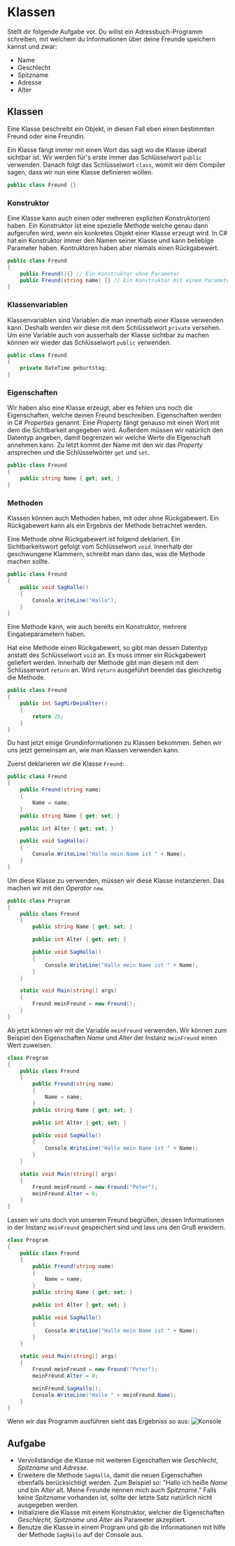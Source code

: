 # Klassen

Stellt dir folgende Aufgabe vor. Du willst ein Adressbuch-Programm schreiben, mit welchem du Informationen über deine Freunde speichern kannst und zwar: 

* Name
* Geschlecht
* Spitzname
* Adresse
* Alter

## Klassen

Eine Klasse beschreibt ein Objekt, in diesen Fall eben einen bestimmten Freund oder eine Freundin.

Ein Klasse fängt immer mit einen Wort das sagt wo die Klasse überall sichtbar ist. Wir werden für's erste immer das Schlüsselwort ```public``` verwenden. Danach folgt das Schlüsselwort ```class```, womit wir dem Compiler sagen, dass wir nun eine Klasse definieren wollen.

```csharp
public class Freund {}
```

### Konstruktor
Eine Klasse kann auch einen oder mehreren expliziten Konstruktor(en) haben. Ein Konstruktor ist eine spezielle Methode welche genau dann aufgerufen wird, wenn ein konkretes Objekt einer Klasse erzeugt wird. In C# hat ein Konstruktor immer den Namen seiner Klasse und kann beliebige Parameter haben. Kontruktoren haben aber niemals einen Rückgabewert. 

```csharp
public class Freund 
{
    public Freund(){} // Ein Konstruktor ohne Parameter
    public Freund(string name) {} // Ein Konstruktor mit einem Parameter
}
```

### Klassenvariablen
Klassenvariablen sind Variablen die man innerhalb einer Klasse verwenden kann. Deshalb werden wir diese mit dem Schlüsselwort ```private``` versehen. Um eine Variable auch von ausserhalb der Klasse sichtbar zu machen können wir wieder das Schlüsselwort ```public``` verwenden.

```csharp
public class Freund 
{
    private DateTime geburtstag;
}
```

### Eigenschaften
Wir haben also eine Klasse erzeugt, aber es fehlen uns noch die Eigenschaften, welche deinen Freund beschreiben. Eigenschaften werden in C# _Properties_ genannt. Eine _Property_ fängt genauso mit einen Wort mit dem die Sichtbarkeit angegeben wird. Außerdem müssen wir natürlich den Datentyp angeben, damit begrenzen wir welche Werte die Eigenschaft annehmen kann. Zu letzt kommt der Name mit den wir das _Property_ ansprechen und die Schlüsselwörter ```get``` und ```set```.

```csharp
public class Freund 
{
    public string Name { get; set; }
} 
```

### Methoden
Klassen können auch Methoden haben, mit oder ohne Rückgabewert. Ein Rückgabewert kann als ein Ergebnis der Methode betrachtet werden.

Eine Methode ohne Rückgabewert ist folgend deklariert. Ein Sichtbarkeitswort gefolgt vom Schlüsselwort ```void```. Innerhalb der geschwungene Klammern, schreibt man dann das, was die Methode machen sollte.

```csharp
public class Freund 
{
    public void SagHallo()
    {
        Console.WriteLine("Hallo");
    }
}
```

Eine Methode kann, wie auch bereits ein Konstruktor, mehrere Eingabeparametern haben.

Hat eine Methode einen Rückgabewert, so gibt man dessen Datentyp anstatt des Schlüsselwort ```void``` an. Es muss immer ein Rückgabewert geliefert werden. Innerhalb der Methode gibt man diesem mit dem Schlüsserwort ```return``` an. Wird ```return``` ausgeführt beendet das gleichzeitig die Methode.

```csharp
public class Freund 
{
    public int SagMirDeinAlter()
    {
        return 25;
    }
}
```

Du hast jetzt einige Grundinformationen zu Klassen bekommen. Sehen wir uns jetzt gemeinsam an, wie man Klassen verwenden kann.

Zuerst deklarieren wir die Klasse ```Freund```:

```csharp
public class Freund 
{
    public Freund(string name)
    {
        Name = name;
    }
    public string Name { get; set; }

    public int Alter { get; set; }

    public void SagHallo()
    {
        Console.WriteLine("Hallo mein Name ist " + Name);
    }
}
```
Um diese Klasse zu verwenden, müssen wir diese Klasse instanzieren. Das machen wir mit den _Operator_ ```new```.

```csharp
public class Program
{
    public class Freund 
    {
        public string Name { get; set; }

        public int Alter { get; set; }

        public void SagHallo()
        {
            Console.WriteLine("Hallo mein Name ist " + Name);
        }
    }

    static void Main(string[] args)
    {
        Freund meinFreund = new Freund();
    }
}
```

Ab jetzt können wir mit die Variable ```meinFreund``` verwenden. Wir können zum Beispiel den Eigenschaften _Name_ und _Alter_ der Instanz ```meinFreund``` einen Wert zuweisen.

```csharp
class Program
{
    public class Freund 
    {
        public Freund(string name)
        {
            Name = name;
        }
        public string Name { get; set; }

        public int Alter { get; set; }

        public void SagHallo()
        {
            Console.WriteLine("Hallo mein Name ist " + Name);
        }
    }

    static void Main(string[] args)
    {
        Freund meinFreund = new Freund("Peter");
        meinFreund.Alter = 8;
    }
}
```

Lassen wir uns doch von unserem Freund begrüßen, dessen Informationen in der Instanz ```meinFreund``` gespeichert sind und lass uns den Gruß erwidern.

```csharp
class Program
{
    public class Freund 
    {
        public Freund(string name)
        {
            Name = name;
        }
        public string Name { get; set; }

        public int Alter { get; set; }

        public void SagHallo()
        {
            Console.WriteLine("Hallo mein Name ist " + Name);
        }
    }

    static void Main(string[] args)
    {
        Freund meinFreund = new Freund("Peter");
        meinFreund.Alter = 8;

        meinFreund.SagHallo();
        Console.WriteLine("Hallo " + meinFreund.Name);
    }
}
```

Wenn wir das Programm ausführen sieht das Ergebniss so aus:
![Konsole](images/Console.png)

## Aufgabe

* Vervollständige die Klasse mit weiteren Eigeschaften wie _Geschlecht_, _Spitzname_ und _Adresse_. 
* Erweitere die Methode ```SagHallo```, damit die neuen Eigenschaften ebenfalls berücksichtigt werden. Zum Beispiel so: "Hallo ich heiße _Name_ und bin _Alter_ alt. Meine Freunde nennen mich auch _Spitzname_." Falls keine _Spitzname_ vorhanden ist, sollte der letzte Satz natürlich nicht ausgegeben werden.
* Initializiere die Klasse mit einem Konstruktor, welcher die Eigenschaften _Geschlecht_, _Spitzname_ und _Alter_ als Parameter akzeptiert.
* Benutze die Klasse in einem Program und gib die Informationen mit hilfe der Methode ```SagHallo``` auf der Console aus.
